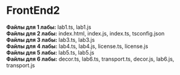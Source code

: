 # FrontEnd2
**Файлы для 1 лабы:** lab1.ts, lab1.js <br />
**Файлы для 2 лабы:** index.html, index.js, index.ts, tsconfig.json <br />
**Файлы для 3 лабы:** lab3.ts, lab3.js <br />
**Файлы для 4 лабы:** lab4.ts, lab4.js, license.ts, license.js <br />
**Файлы для 5 лабы:** lab5.ts, lab5.js <br />
**Файлы для 6 лабы:** decor.ts, lab6.ts, transport.ts, decor.js, lab6.js, transport.js <br />

